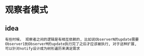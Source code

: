 观察者模式
========

## idea

```txt
有些时候， 观察者之间的逻辑是有相互依赖的, 比如说ObserverN的update需要
Observer1到ObserverM的update执行完了之后才应该被执行, 对于这种扩展,
可以针对notify设计成为树形遍历来满足需求
```

